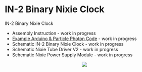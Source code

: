 # IN-2 Binary Nixie Clock
IN-2 Binary Nixie Clock

- Assembly Instruction - work in progress
- <a href="https://github.com/marcinsaj/in2-binary-nixie-clock/tree/master/example">Example Arduino & Particle Photon Code</a> - work in progress
- Schematic IN-2 Binary Nixie Clock - work in progress 
- Schematic Nixie Tube Driver V2 - work in progress
- Schematic Nixie Power Supply Module - work in progress


<p align="center"><img src="https://raw.githubusercontent.com/marcinsaj/in2-binary-nixie-clock/master/extras/in2-binary-nixie-clock_00.jpg"></p>
